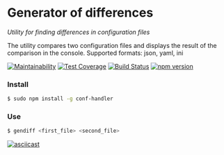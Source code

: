 # Generator of differences
*Utility for finding differences in configuration files*

The utility compares two configuration files and displays the result of the comparison in the console. Supported formats: json, yaml, ini

[![Maintainability](https://api.codeclimate.com/v1/badges/82011bb447b1a360e792/maintainability)](https://codeclimate.com/github/corsicanec82/project-lvl2-s475/maintainability)
[![Test Coverage](https://api.codeclimate.com/v1/badges/82011bb447b1a360e792/test_coverage)](https://codeclimate.com/github/corsicanec82/project-lvl2-s475/test_coverage)
[![Build Status](https://travis-ci.org/corsicanec82/project-lvl2-s475.svg?branch=master)](https://travis-ci.org/corsicanec82/project-lvl2-s475)
[![npm version](https://badge.fury.io/js/conf-handler.svg)](https://badge.fury.io/js/conf-handler)

### Install
```sh
$ sudo npm install -g conf-handler
```
### Use
```sh
$ gendiff <first_file> <second_file>
```

[![asciicast](https://asciinema.org/a/1xVG8UGzsBIKTVSodMWPFQd3J.svg)](https://asciinema.org/a/1xVG8UGzsBIKTVSodMWPFQd3J)
